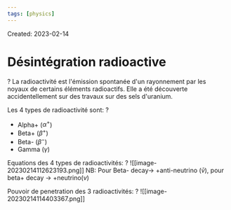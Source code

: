 ```yaml
---
tags: [physics] 
---
```

Created: 2023-02-14

# Désintégration radioactive
?
La radioactivité est l'émission spontanée d'un rayonnement par les noyaux de certains éléments radioactifs. Elle a été découverte accidentellement sur des travaux sur des sels d'uranium.

Les 4 types de radioactivité sont:
?
- Alpha+ ($\alpha^+$)
- Beta+ ($\beta^+$)
- Beta- ($\beta^-$)
- Gamma ($\gamma$)


Equations des 4 types de radioactivités:
?
![[image-20230214112623193.png]]
NB: Pour Beta- decay-> +anti-neutrino ($\bar{v}$), pour beta+ decay -> +neutrino($v$)

Pouvoir de penetration des 3 radioactivités:
?
![[image-20230214114403367.png]]



